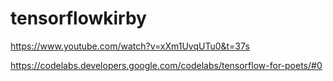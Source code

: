 # tensorflowkirby

https://www.youtube.com/watch?v=xXm1UvqUTu0&t=37s

https://codelabs.developers.google.com/codelabs/tensorflow-for-poets/#0
